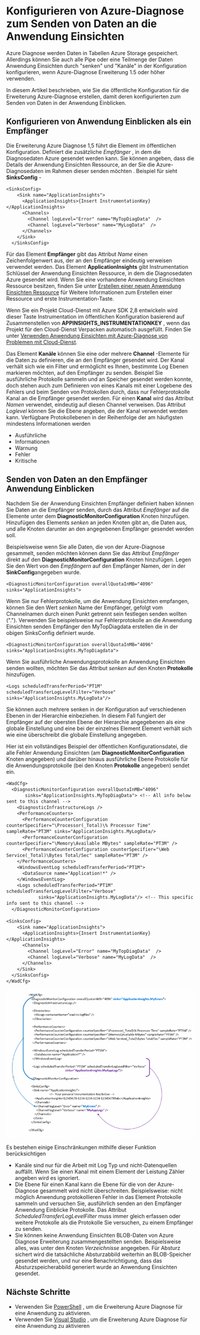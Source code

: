 <properties
   pageTitle="Konfigurieren von Azure-Diagnose zum Senden von Daten an die Anwendung Einsichten | Microsoft Azure"
   description="Aktualisieren der öffentlichen Azure-Diagnose-Konfigurations zum Senden von Daten an die Anwendung Einsichten an."
   services="multiple"
   documentationCenter=".net"
   authors="sbtron"
   manager="douge"
   editor="" />
<tags
   ms.service="application-insights"
   ms.devlang="na"
   ms.topic="article"
   ms.tgt_pltfrm="na"
   ms.workload="na"
   ms.date="12/15/2015"
   ms.author="saurabh" />

# <a name="configure-azure-diagnostics-to-send-data-to-application-insights"></a>Konfigurieren von Azure-Diagnose zum Senden von Daten an die Anwendung Einsichten

Azure Diagnose werden Daten in Tabellen Azure Storage gespeichert.  Allerdings können Sie auch alle Pipe oder eine Teilmenge der Daten Anwendung Einsichten durch "senken" und "Kanäle" in der Konfiguration konfigurieren, wenn Azure-Diagnose Erweiterung 1.5 oder höher verwenden.

In diesem Artikel beschrieben, wie Sie die öffentliche Konfiguration für die Erweiterung Azure-Diagnose erstellen, damit deren konfigurierten zum Senden von Daten in der Anwendung Einblicken.

## <a name="configuring-application-insights-as-a-sink"></a>Konfigurieren von Anwendung Einblicken als ein Empfänger

Die Erweiterung Azure Diagnose 1,5 führt die **<SinksConfig>** Element im öffentlichen Konfiguration. Definiert die zusätzliche *Empfänger* , in dem die Diagnosedaten Azure gesendet werden kann. Sie können angeben, dass die Details der Anwendung Einsichten Ressource, an der Sie die Azure-Diagnosedaten im Rahmen dieser senden möchten **<SinksConfig>**.
Beispiel für sieht **SinksConfig** -  

    <SinksConfig>
        <Sink name="ApplicationInsights">
          <ApplicationInsights>{Insert InstrumentationKey}</ApplicationInsights>
          <Channels>
            <Channel logLevel="Error" name="MyTopDiagData"  />
            <Channel logLevel="Verbose" name="MyLogData"  />
          </Channels>
        </Sink>
      </SinksConfig>

Für das Element **Empfänger** gibt das Attribut *Name* einen Zeichenfolgenwert aus, der an den Empfänger eindeutig verweisen verwendet werden.
Das Element **ApplicationInsights** gibt Instrumentation Schlüssel der Anwendung Einsichten Ressource, in dem die Diagnosedaten Azure gesendet wird. Wenn Sie eine vorhandene Anwendung Einsichten Ressource besitzen, finden Sie unter [Erstellen einer neuen Anwendung Einsichten Ressource](./application-insights/app-insights-create-new-resource.md) für Weitere Informationen zum Erstellen einer Ressource und erste Instrumentation-Taste.

Wenn Sie ein Projekt Cloud-Dienst mit Azure SDK 2,8 entwickeln wird dieser Taste Instrumentation im öffentlichen Konfiguration basierend auf Zusammenstellen von **APPINSIGHTS_INSTRUMENTATIONKEY** , wenn das Projekt für den Cloud-Dienst Verpacken automatisch ausgefüllt. Finden Sie unter [Verwenden Anwendung Einsichten mit Azure-Diagnose von Problemen mit Cloud-Dienst](./cloud-services/cloud-services-dotnet-diagnostics-applicationinsights.md).

Das Element **Kanäle** können Sie eine oder mehrere **Channel** -Elemente für die Daten zu definieren, die an den Empfänger gesendet wird. Der Kanal verhält sich wie ein Filter und ermöglicht es Ihnen, bestimmte Log Ebenen markieren möchten, auf den Empfänger zu senden. Beispiel Sie ausführliche Protokolle sammeln und an Speicher gesendet werden konnte, doch stehen auch zum Definieren von eines Kanals mit einer Logebene des Fehlers und beim Senden von Protokollen durch, dass nur Fehlerprotokolle Kanal an die Empfänger gesendet werden.
Für einen **Kanal** wird das Attribut *Namen* verwendet, eindeutig auf diesen Channel verweisen.
Das Attribut *Loglevel* können Sie die Ebene angeben, die der Kanal verwendet werden kann. Verfügbare Protokollebenen in der Reihenfolge der am häufigsten mindestens Informationen werden
 - Ausführliche
 - Informationen
 - Warnung
 - Fehler
 - Kritische

## <a name="send-data-to-the-application-insights-sink"></a>Senden von Daten an den Empfänger Anwendung Einblicken
Nachdem Sie der Anwendung Einsichten Empfänger definiert haben können Sie Daten an die Empfänger senden, durch das Attribut *Empfänger* auf die Elemente unter dem **DiagnosticMonitorConfiguration** Knoten hinzufügen. Hinzufügen des Elements *senken* an jeden Knoten gibt an, die Daten aus, und alle Knoten darunter an den angegebenen Empfänger gesendet werden soll.

Beispielsweise wenn Sie alle Daten, die von der Azure-Diagnose gesammelt, senden möchten können dann Sie das Attribut *Empfänger* direkt auf den **DiagnosticMonitorConfiguration** Knoten hinzufügen. Legen Sie den Wert von den *Empfängern* auf den Empfänger Namen, der in der **SinkConfig**angegeben wurde.

    <DiagnosticMonitorConfiguration overallQuotaInMB="4096" sinks="ApplicationInsights">

Wenn Sie nur Fehlerprotokolle, um die Anwendung Einsichten empfangen, können Sie den Wert *senken* Name der Empfänger, gefolgt vom Channelnamen durch einen Punkt getrennt sein festlegen senden wollten ("."). Verwenden Sie beispielsweise nur Fehlerprotokolle an die Anwendung Einsichten senden Empfänger den MyTopDiagdata erstellen die in der obigen SinksConfig definiert wurde.  

    <DiagnosticMonitorConfiguration overallQuotaInMB="4096" sinks="ApplicationInsights.MyTopDiagdata">

Wenn Sie ausführliche Anwendungsprotokolle an Anwendung Einsichten senden wollten, möchten Sie das Attribut *senken* auf den Knoten **Protokolle** hinzufügen.

    <Logs scheduledTransferPeriod="PT1M" scheduledTransferLogLevelFilter="Verbose" sinks="ApplicationInsights.MyLogData"/>

Sie können auch mehrere senken in der Konfiguration auf verschiedenen Ebenen in der Hierarchie einbeziehen. In diesem Fall fungiert der Empfänger auf der obersten Ebene der Hierarchie angegebenen als eine globale Einstellung und eine bei der einzelnes Element Element verhält sich wie eine überschreibt die globale Einstellung angegeben.    

Hier ist ein vollständiges Beispiel der öffentlichen Konfigurationsdatei, die alle Fehler Anwendung Einsichten (am **DiagnosticMonitorConfiguration** Knoten angegeben) und darüber hinaus ausführliche Ebene Protokolle für die Anwendungsprotokolle (bei den Knoten **Protokolle** angegeben) sendet ein.

    <WadCfg>
      <DiagnosticMonitorConfiguration overallQuotaInMB="4096"
           sinks="ApplicationInsights.MyTopDiagData"> <!-- All info below sent to this channel -->
        <DiagnosticInfrastructureLogs />
        <PerformanceCounters>
          <PerformanceCounterConfiguration counterSpecifier="\Processor(_Total)\% Processor Time" sampleRate="PT3M" sinks="ApplicationInsights.MyLogData/>
          <PerformanceCounterConfiguration counterSpecifier="\Memory\Available MBytes" sampleRate="PT3M" />
          <PerformanceCounterConfiguration counterSpecifier="\Web Service(_Total)\Bytes Total/Sec" sampleRate="PT3M" />
        </PerformanceCounters>
        <WindowsEventLog scheduledTransferPeriod="PT1M">
          <DataSource name="Application!*" />
        </WindowsEventLog>
        <Logs scheduledTransferPeriod="PT1M" scheduledTransferLogLevelFilter="Verbose"
                sinks="ApplicationInsights.MyLogData"/> <!-- This specific info sent to this channel -->
      </DiagnosticMonitorConfiguration>

    <SinksConfig>
        <Sink name="ApplicationInsights">
          <ApplicationInsights>{Insert InstrumentationKey}</ApplicationInsights>
          <Channels>
            <Channel logLevel="Error" name="MyTopDiagData"  />
            <Channel logLevel="Verbose" name="MyLogData"  />
          </Channels>
        </Sink>
      </SinksConfig>
    </WadCfg>

![Öffentliche Diagnose-Konfiguration](./media/azure-diagnostics-configure-applicationinsights/diagnostics-publicconfig.png)

Es bestehen einige Einschränkungen mithilfe dieser Funktion berücksichtigen

- Kanäle sind nur für die Arbeit mit Log Typ und nicht-Datenquellen auffällt. Wenn Sie einen Kanal mit einem Element der Leistung Zähler angeben wird es ignoriert.
- Die Ebene für einen Kanal kann die Ebene für die von der Azure-Diagnose gesammelt wird nicht überschreiten. Beispielsweise: nicht möglich Anwendung protokollieren Fehler in das Element Protokolle sammeln und versuchen Sie, ausführlich senden an den Empfänger Anwendung Einblicke Protokolle. Das Attribut *ScheduledTransferLogLevelFilter* muss immer gleich erfassen oder weitere Protokolle als die Protokolle Sie versuchen, zu einem Empfänger zu senden.
- Sie können keine Anwendung Einsichten BLOB-Daten von Azure Diagnose Erweiterung zusammengestellten senden. Beispielsweise alles, was unter den Knoten *Verzeichnisse* angegeben. Für Absturz sichert wird die tatsächliche Absturzabbild weiterhin an BLOB-Speicher gesendet werden, und nur eine Benachrichtigung, dass das Absturzspeicherabbild generiert wurde an Anwendung Einsichten gesendet.


## <a name="next-steps"></a>Nächste Schritte

- Verwenden Sie [PowerShell](./cloud-services/cloud-services-diagnostics-powershell.md) , um die Erweiterung Azure Diagnose für eine Anwendung zu aktivieren. 
- Verwenden Sie [Visual Studio](vs-azure-tools-diagnostics-for-cloud-services-and-virtual-machines.md) , um die Erweiterung Azure Diagnose für eine Anwendung zu aktivieren
